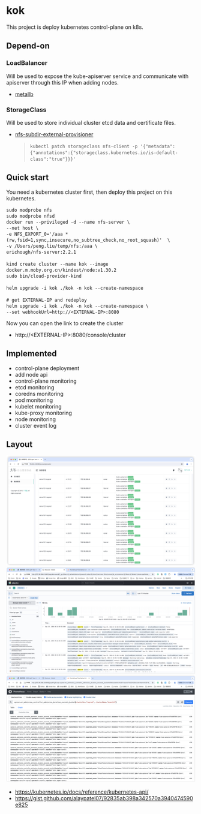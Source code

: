 # kok

This project is deploy kubernetes control-plane on k8s.

## Depend-on

### LoadBalancer

Will be used to expose the kube-apiserver service and communicate with apiserver through this IP when adding nodes.

* [metallb](https://github.com/metallb/metallb)

### StorageClass

Will be used to store individual cluster etcd data and certificate files.

* [nfs-subdir-external-provisioner](https://github.com/kubernetes-sigs/nfs-subdir-external-provisioner)
  > `kubectl patch storageclass nfs-client -p '{"metadata": {"annotations":{"storageclass.kubernetes.io/is-default-class":"true"}}}'`

## Quick start

You need a kubernetes cluster first, then deploy this project on this kubernetes.

```shell
sudo modprobe nfs 
sudo modprobe nfsd
docker run --privileged -d --name nfs-server \
--net host \
-e NFS_EXPORT_0='/aaa *(rw,fsid=1,sync,insecure,no_subtree_check,no_root_squash)'  \
-v /Users/peng.liu/temp/nfs:/aaa \
erichough/nfs-server:2.2.1

kind create cluster --name kok --image docker.m.moby.org.cn/kindest/node:v1.30.2
sudo bin/cloud-provider-kind

helm upgrade -i kok ./kok -n kok --create-namespace

# get EXTERNAL-IP and redeploy
helm upgrade -i kok ./kok -n kok --create-namespace \
--set webhookUrl=http://<EXTERNAL-IP>:8080 
```

Now you can open the link to create the cluster
* http://\<EXTERNAL-IP\>:8080/console/cluster

## Implemented
* control-plane deployment
* add node api
* control-plane monitoring
* etcd monitoring
* coredns monitoring
* pod monitoring
* kubelet monitoring
* kube-proxy monitoring
* node monitoring
* cluster event log

## Layout
<img src="./img/cluster.png">
<img src="./img/log.png">
<img src="./img/monitoring.png">

* https://kubernetes.io/docs/reference/kubernetes-api/
* https://gist.github.com/alaypatel07/92835ab398a342570a3940474590e825